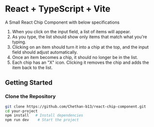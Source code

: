 # React + TypeScript + Vite

A Small React Chip Component with below specifications

1. When you click on the input field, a list of items will appear.
2. As you type, the list should show only items that match what you're typing.
3. Clicking on an item should turn it into a chip at the top, and the input field should adjust automatically.
4. Once an item becomes a chip, it should no longer be in the list.
5. Each chip has an "X" icon. Clicking it removes the chip and adds the item back to the list.


## Getting Started

### Clone the Repository

```bash
git clone https://github.com/Chethan-b13/react-chip-component.git
cd your-project
npm install   # Install dependencies
npm run dev    # Start the project
```